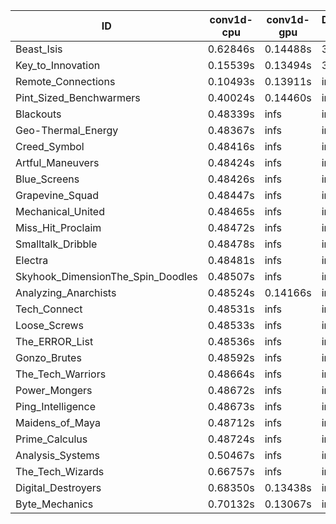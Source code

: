 |ID|conv1d-cpu|conv1d-gpu|DWSPConv2D-gpu|gemm-gpu|avg|
|-|-|-|-|-|-|
|Beast_Isis|0.62846s|0.14488s|3.09851s|2.07942s|1.48782s|
|Key_to_Innovation|0.15539s|0.13494s|3.35015s|2.69481s|1.58382s|
|Remote_Connections|0.10493s|0.13911s|infs|4.65858s|infs|
|Pint_Sized_Benchwarmers|0.40024s|0.14460s|infs|1.94058s|infs|
|Blackouts|0.48339s|infs|infs|4.63948s|infs|
|Geo-Thermal_Energy|0.48367s|infs|infs|4.64934s|infs|
|Creed_Symbol|0.48416s|infs|infs|4.63663s|infs|
|Artful_Maneuvers|0.48424s|infs|infs|4.65916s|infs|
|Blue_Screens|0.48426s|infs|infs|4.67814s|infs|
|Grapevine_Squad|0.48447s|infs|infs|4.65645s|infs|
|Mechanical_United|0.48465s|infs|infs|4.66840s|infs|
|Miss_Hit_Proclaim|0.48472s|infs|infs|4.67321s|infs|
|Smalltalk_Dribble|0.48478s|infs|infs|4.63765s|infs|
|Electra|0.48481s|infs|infs|4.65064s|infs|
|Skyhook_DimensionThe_Spin_Doodles|0.48507s|infs|infs|4.67268s|infs|
|Analyzing_Anarchists|0.48524s|0.14166s|infs|4.65809s|infs|
|Tech_Connect|0.48531s|infs|infs|4.67116s|infs|
|Loose_Screws|0.48533s|infs|infs|4.65601s|infs|
|The_ERROR_List|0.48536s|infs|infs|4.67499s|infs|
|Gonzo_Brutes|0.48592s|infs|infs|4.64951s|infs|
|The_Tech_Warriors|0.48664s|infs|infs|4.67533s|infs|
|Power_Mongers|0.48672s|infs|infs|4.88689s|infs|
|Ping_Intelligence|0.48673s|infs|infs|4.68459s|infs|
|Maidens_of_Maya|0.48712s|infs|infs|4.66771s|infs|
|Prime_Calculus|0.48724s|infs|infs|4.65333s|infs|
|Analysis_Systems|0.50467s|infs|infs|4.68679s|infs|
|The_Tech_Wizards|0.66757s|infs|infs|4.67297s|infs|
|Digital_Destroyers|0.68350s|0.13438s|infs|4.63979s|infs|
|Byte_Mechanics|0.70132s|0.13067s|infs|4.68399s|infs|
